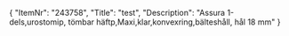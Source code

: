 {
  "ItemNr": "243758",
  "Title": "test",
  "Description": "Assura 1-dels,urostomip, tömbar häftp,Maxi,klar,konvexring,bälteshåll, hål 18 mm"
}